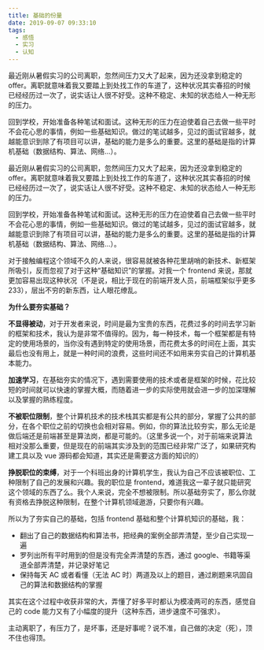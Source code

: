 ```yaml
---
title: 基础的份量
date: 2019-09-07 09:33:10
tags:
  - 感悟
  - 实习
  - 认知
---
```

最近刚从暑假实习的公司离职，忽然间压力又大了起来，因为还没拿到稳定的 offer。离职就意味着我又要踏上到处找工作的车道了，这种状况其实春招的时候已经经历过一次了，说实话让人很不好受。这种不稳定、未知的状态给人一种无形的压力。

<!-- more -->

回到学校，开始准备各种笔试和面试。这种无形的压力在迫使着自己去做一些平时不会花心思的事情，例如一些基础知识。做过的笔试越多，见过的面试官越多，就越能意识到除了有项目可以讲，基础的能力是多么的重要。这里的基础是指的计算机基础（数据结构、算法、网络...）。

最近刚从暑假实习的公司离职，忽然间压力又大了起来，因为还没拿到稳定的 offer。离职就意味着我又要踏上到处找工作的车道了，这种状况其实春招的时候已经经历过一次了，说实话让人很不好受。这种不稳定、未知的状态给人一种无形的压力。

回到学校，开始准备各种笔试和面试。这种无形的压力在迫使着自己去做一些平时不会花心思的事情，例如一些基础知识。做过的笔试越多，见过的面试官越多，就越能意识到除了有项目可以讲，基础的能力是多么的重要。这里的基础是指的计算机基础（数据结构、算法、网络...）。

对于接触编程这个领域不久的人来说，很容易就被各种花里胡哨的新技术、新框架所吸引，反而忽视了对于这种“基础知识”的掌握。对我一个 frontend 来说，那就更加容易出现这种状况（不是说，相比于现在的前端开发人员，前端框架似乎更多 233），层出不穷的新东西，让人眼花缭乱。

**为什么要夯实基础？**

**不显得被动**，对于开发者来说，时间是最为宝贵的东西，花费过多的时间去学习新的框架和技术，我认为是非常不值得的。因为，每一种技术，每一个框架都是有特定的使用场景的，当你没有遇到特定的使用场景，而花费太多的时间在上面，其实最后也没有用上，就是一种时间的浪费，这些时间还不如用来夯实自己的计算机基本能力。

**加速学习**，在基础夯实的情况下，遇到需要使用的技术或者是框架的时候，花比较短的时间就可以快速的掌握大概，而随着进一步的实际使用就会进一步的加深理解以及掌握的熟练程度。

**不被职位限制**，整个计算机技术的技术栈其实都是有公共的部分，掌握了公共的部分，在各个职位之前的切换也会相对容易。例如，你的算法比较夯实，那么无论是做后端还是前端甚至是算法岗，都是可能的。（这里多说一个，对于前端来说算法相对没那么重要，但是现在的前端其实涉及到的范围已经非常广泛了，如果研究构建工具以及 vue 源码都会知道，其实还是需要这方面的知识的）

**挣脱职位的束缚**，对于一个科班出身的计算机学生，我认为自己不应该被职位、工种限制了自己的发展和兴趣。我的职位是 frontend，难道我这一辈子就只能研究这个领域的东西了么。我个人来说，完全不想被限制。所以基础夯实了，那么你就有资格去挣脱这种限制，在整个计算机领域遨游，只要你有兴趣。

所以为了夯实自己的基础，包括 frontend 基础和整个计算机知识的基础，我：

- 翻出了自己的数据结构和算法书，把经典的案例全部弄清楚，至少自己实现一遍
- 罗列出所有平时用到的但是没有完全弄清楚的东西，通过 google、书籍等渠道全部弄清楚，并记录好笔记
- 保持每天 AC 或者看懂（无法 AC 时）两道及以上的题目，通过刷题来巩固自己的算法和数据结构的掌握

其实在这个过程中收获非常的大，弄懂了好多平时都认为模凌两可的东西，感觉自己的 code 能力又有了小幅度的提升（这种东西，进步速度不可强求）。

主动离职了，有压力了，是坏事，还是好事呢？说不准，自己做的决定（死），顶不住也得顶。
